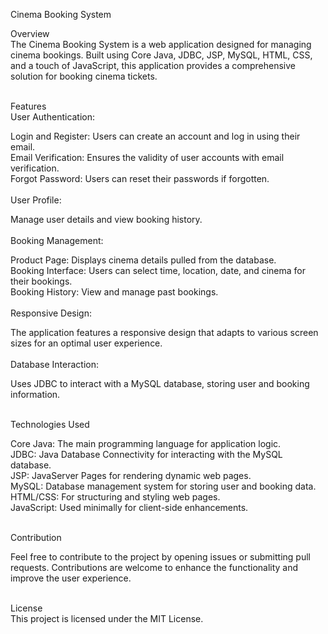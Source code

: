 Cinema Booking System<br>

Overview<br>
The Cinema Booking System is a web application designed for managing cinema bookings. Built using Core Java, JDBC, JSP, MySQL, HTML, CSS, and a touch of JavaScript, this application provides a comprehensive solution for booking cinema tickets.<br><br>

Features<br>
User Authentication:<br>

Login and Register: Users can create an account and log in using their email.<br>
Email Verification: Ensures the validity of user accounts with email verification.<br>
Forgot Password: Users can reset their passwords if forgotten.<br><br>
User Profile:<br>

Manage user details and view booking history.<br><br>
Booking Management:<br>

Product Page: Displays cinema details pulled from the database.<br>
Booking Interface: Users can select time, location, date, and cinema for their bookings.<br>
Booking History: View and manage past bookings.<br><br>
Responsive Design:<br>

The application features a responsive design that adapts to various screen sizes for an optimal user experience.<br><br>
Database Interaction:<br>

Uses JDBC to interact with a MySQL database, storing user and booking information.<br><br>

Technologies Used<br>

Core Java: The main programming language for application logic.<br>
JDBC: Java Database Connectivity for interacting with the MySQL database.<br>
JSP: JavaServer Pages for rendering dynamic web pages.<br>
MySQL: Database management system for storing user and booking data.<br>
HTML/CSS: For structuring and styling web pages.<br>
JavaScript: Used minimally for client-side enhancements.<br><br>

Contribution<br>

Feel free to contribute to the project by opening issues or submitting pull requests. Contributions are welcome to enhance the functionality and improve the user experience.<br><br>

License<br>
This project is licensed under the MIT License.
